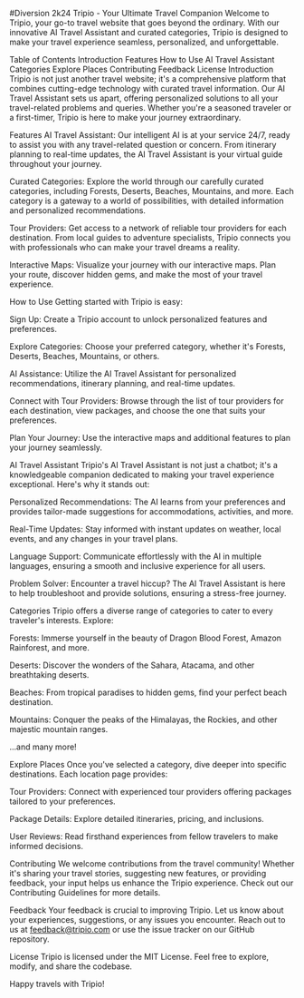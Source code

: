 #Diversion 2k24
 Tripio - Your Ultimate Travel Companion
Welcome to Tripio, your go-to travel website that goes beyond the ordinary. With our innovative AI Travel Assistant and curated categories, Tripio is designed to make your travel experience seamless, personalized, and unforgettable.

Table of Contents
Introduction
Features
How to Use
AI Travel Assistant
Categories
Explore Places
Contributing
Feedback
License
Introduction
Tripio is not just another travel website; it's a comprehensive platform that combines cutting-edge technology with curated travel information. Our AI Travel Assistant sets us apart, offering personalized solutions to all your travel-related problems and queries. Whether you're a seasoned traveler or a first-timer, Tripio is here to make your journey extraordinary.

Features
AI Travel Assistant: Our intelligent AI is at your service 24/7, ready to assist you with any travel-related question or concern. From itinerary planning to real-time updates, the AI Travel Assistant is your virtual guide throughout your journey.

Curated Categories: Explore the world through our carefully curated categories, including Forests, Deserts, Beaches, Mountains, and more. Each category is a gateway to a world of possibilities, with detailed information and personalized recommendations.

Tour Providers: Get access to a network of reliable tour providers for each destination. From local guides to adventure specialists, Tripio connects you with professionals who can make your travel dreams a reality.

Interactive Maps: Visualize your journey with our interactive maps. Plan your route, discover hidden gems, and make the most of your travel experience.

How to Use
Getting started with Tripio is easy:

Sign Up: Create a Tripio account to unlock personalized features and preferences.

Explore Categories: Choose your preferred category, whether it's Forests, Deserts, Beaches, Mountains, or others.

AI Assistance: Utilize the AI Travel Assistant for personalized recommendations, itinerary planning, and real-time updates.

Connect with Tour Providers: Browse through the list of tour providers for each destination, view packages, and choose the one that suits your preferences.

Plan Your Journey: Use the interactive maps and additional features to plan your journey seamlessly.

AI Travel Assistant
Tripio's AI Travel Assistant is not just a chatbot; it's a knowledgeable companion dedicated to making your travel experience exceptional. Here's why it stands out:

Personalized Recommendations: The AI learns from your preferences and provides tailor-made suggestions for accommodations, activities, and more.

Real-Time Updates: Stay informed with instant updates on weather, local events, and any changes in your travel plans.

Language Support: Communicate effortlessly with the AI in multiple languages, ensuring a smooth and inclusive experience for all users.

Problem Solver: Encounter a travel hiccup? The AI Travel Assistant is here to help troubleshoot and provide solutions, ensuring a stress-free journey.

Categories
Tripio offers a diverse range of categories to cater to every traveler's interests. Explore:

Forests: Immerse yourself in the beauty of Dragon Blood Forest, Amazon Rainforest, and more.

Deserts: Discover the wonders of the Sahara, Atacama, and other breathtaking deserts.

Beaches: From tropical paradises to hidden gems, find your perfect beach destination.

Mountains: Conquer the peaks of the Himalayas, the Rockies, and other majestic mountain ranges.

...and many more!

Explore Places
Once you've selected a category, dive deeper into specific destinations. Each location page provides:

Tour Providers: Connect with experienced tour providers offering packages tailored to your preferences.

Package Details: Explore detailed itineraries, pricing, and inclusions.

User Reviews: Read firsthand experiences from fellow travelers to make informed decisions.

Contributing
We welcome contributions from the travel community! Whether it's sharing your travel stories, suggesting new features, or providing feedback, your input helps us enhance the Tripio experience. Check out our Contributing Guidelines for more details.

Feedback
Your feedback is crucial to improving Tripio. Let us know about your experiences, suggestions, or any issues you encounter. Reach out to us at feedback@tripio.com or use the issue tracker on our GitHub repository.

License
Tripio is licensed under the MIT License. Feel free to explore, modify, and share the codebase.

Happy travels with Tripio!




